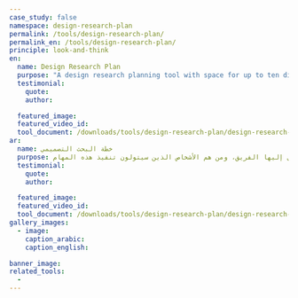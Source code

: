 ```yaml
---
case_study: false
namespace: design-research-plan
permalink: /tools/design-research-plan/
permalink_en: /tools/design-research-plan/
principle: look-and-think
en:
  name: Design Research Plan
  purpose: "A design research planning tool with space for up to ten different techniques to acquire different pieces of information. Researching each point requires teams to think and answer questions such as, what will they ask, how will they document their findings, and who will be doing what?"
  testimonial:
    quote:
    author:

  featured_image:
  featured_video_id:
  tool_document: /downloads/tools/design-research-plan/design-research-plan-en.pdf
ar:
  name: خطة البحث التصميمي
  purpose: تحتوي أداة تخطيط البحث التصميمي على مساحة تتسع لعشر تقنيات مختلفة لاكتساب عدة أجزاء من المعلومات. يتطلب البحث في كل نقطة عدة فرق للتفكير بالأسئلة والإجابة عليها، من مثل، ما هي الأسئلة المطروحة، وكيف سيتم توثيق النتائج التي توصل إليها الفريق، ومن هم الأشخاص الذين سيتولون تنفيذ هذه المهام.
  testimonial:
    quote:
    author:

  featured_image:
  featured_video_id:
  tool_document: /downloads/tools/design-research-plan/design-research-plan-ar.pdf
gallery_images:
  - image:
    caption_arabic:
    caption_english:

banner_image:
related_tools:
  -
---
```

